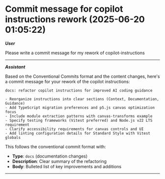 <!-- Generated by SpecStory -->

# Commit message for copilot instructions rework (2025-06-20 01:05:22)

_**User**_

Please write a commit message for my rework of copilot-instructions

---

_**Assistant**_

Based on the Conventional Commits format and the content changes, here's a commit message for your rework of the copilot instructions:

```
docs: refactor copilot instructions for improved AI coding guidance

- Reorganize instructions into clear sections (Context, Documentation, Guidance)
- Add TypeScript migration preferences and p5.js canvas optimization focus
- Include module extraction patterns with canvas-transforms example
- Specify testing frameworks (Vitest preferred) and Node.js v22 LTS requirement
- Clarify accessibility requirements for canvas controls and UI
- Add linting configuration details for Standard Style with Vitest globals
```

This follows the conventional commit format with:
- **Type**: `docs` (documentation changes)
- **Description**: Clear summary of the refactoring
- **Body**: Bulleted list of key improvements and additions

---

